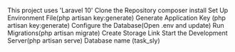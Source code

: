 This project uses 'Laravel 10'
Clone the Repository
composer install
Set Up Environment File(php artisan key:generate)
 Generate Application Key (php artisan key:generate)
 Configure the Database(Open .env and update)
 Run Migrations(php artisan migrate)
 Create Storage Link
  Start the Development Server(php artisan serve)
Database name (task_sly)
